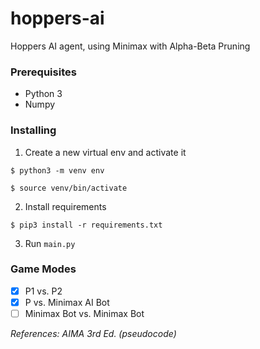 # hoppers-ai
Hoppers AI agent, using Minimax with Alpha-Beta Pruning

### Prerequisites
- Python 3
- Numpy

### Installing
1. Create a new virtual env and activate it
```shell
$ python3 -m venv env
```  
```shell
$ source venv/bin/activate
```   
2. Install requirements
```shell
$ pip3 install -r requirements.txt
```   
3. Run `main.py`

### Game Modes
- [x] P1 vs. P2
- [x] P vs. Minimax AI Bot
- [ ] Minimax Bot vs. Minimax Bot

*References: AIMA 3rd Ed. (pseudocode)*